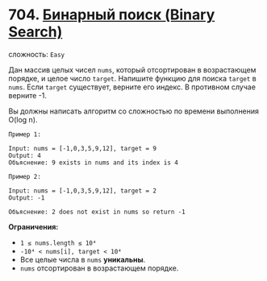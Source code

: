 # 704. [Бинарный поиск (Binary Search)](https://leetcode.com/problems/binary-search/description/)

сложность: `Easy`

Дан массив целых чисел `nums`, который отсортирован в возрастающем порядке, и целое число `target`. Напишите функцию для поиска `target` в `nums`. Если `target` существует, верните его индекс. В противном случае верните -1.

Вы должны написать алгоритм со сложностью по времени выполнения O(log n).

```
Пример 1:

Input: nums = [-1,0,3,5,9,12], target = 9
Output: 4
Объяснение: 9 exists in nums and its index is 4

Пример 2:

Input: nums = [-1,0,3,5,9,12], target = 2
Output: -1

Объяснение: 2 does not exist in nums so return -1
```

**Ограничения:**

*   `1 ≤ nums.length ≤ 10⁴`
*   `-10⁴ < nums[i], target < 10⁴`
*   Все целые числа в `nums` **уникальны**.
*   `nums` отсортирован в возрастающем порядке.